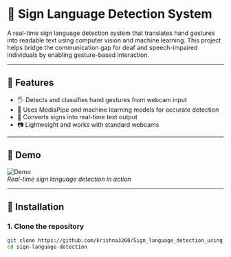 # 🧠 Sign Language Detection System

A real-time sign language detection system that translates hand gestures into readable text using computer vision and machine learning. This project helps bridge the communication gap for deaf and speech-impaired individuals by enabling gesture-based interaction.

---

## 🚀 Features

- 🖐️ Detects and classifies hand gestures from webcam input
- 🧠 Uses MediaPipe and machine learning models for accurate detection
- 💬 Converts signs into real-time text output
- 📷 Lightweight and works with standard webcams

---

## 📸 Demo

![Demo](assets/demo.gif)  
*Real-time sign language detection in action*

---

## 📂 Installation

### 1. Clone the repository

```bash
git clone https://github.com/krishna3260/Sign_language_detection_using_ml.git
cd sign-language-detection



